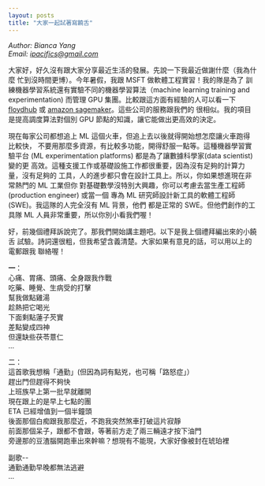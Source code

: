 ```yaml
---
layout: posts
title: "大家一起試著寫饒舌"
---
```

*Author: Bianca Yang*<br>
*Email: <a href="mailto:ipacifics@gmail.com?subject=想跟你討論你這次寫的饒舌詞">ipacifics@gmail.com</a>*<br>

大家好，好久沒有跟大家分享最近生活的發展。先說一下我最近做謝什麼（我為什麼
忙到沒時間更博）。今年暑假，我跟 MSFT 做軟體工程實習！我的隊是為了
訓練機器學習系統還有實驗不同的機器學習算法（machine learning training and
experimentation) 而管理 GPU 集團。比較跟這方面有經驗的人可以看一下
[floydhub](https://www.floydhub.com) 或
[amazon sagemaker](https://aws.amazon.com/sagemaker/)。這些公司的服務跟我們的
很相似。我的項目是提高調度算法對個別 GPU 節點的知識，讓它能做出更高效的決定。

現在每家公司都想追上 ML 這個火車，但追上去以後就得開始想怎麼讓火車跑得比較快，
不要用那麼多資源，有比較多功能，開得舒服一點等。這種機器學習實驗平台
(ML experimentation platforms) 都是為了讓數據科學家(data scientist) 變的更
高效。這種支援工作或基礎設施工作都很重要，因為沒有足夠的計算力量，沒有足夠的
工具，人的進步都只會在設計工具上。所以，你如果想進現在非常熱門的 ML 工業但你
對基礎數學沒特別大興趣，你可以考慮去當生產工程師(production engineer) 或當一個
專為 ML 研究師設計新工具的軟體工程師(SWE)。我這隊的人完全沒有 ML 背景，他們
都是正常的 SWE。但他們創作的工具隊 ML 人員非常重要，所以你別小看我們喔！

好，前幾個禮拜訴說完了。那我們開始講主題吧。以下是我上個禮拜編出來的小饒舌
試驗。詩詞還很粗，但我希望含義清楚。大家如果有意見的話，可以用以上的電郵跟我
聯絡喔！

__一__：<br>
心痛、胃痛、頭痛、全身跟我作戰<br>
吃藥、睡覺、生病受的打擊<br>
幫我做點雞湯<br>
趁熱把它喝光<br>
下面剩點蓮子芡實<br>
差點變成四神<br>
但還缺些茯苓薏仁<br>
...

二：<br>
這首歌我想稱「通勤」(但因為詞有點兇，也可稱「路怒症」）<br>
趕出門但趕得不夠快<br>
上班族早上第一批早就離開<br>
現在跟上的是早上七點的團<br>
ETA 已經增值到一個半鐘頭<br>
後面那個白痴跟我那麼近，不跑我突然煞車打破這片寂靜<br>
前面那個呆子，跟都不會跟，等著前方走了兩三輛遠才按下油門<br>
旁邊那的豆渣腦開跑車出來幹嘛？想現有不能現，大家好像被封在琥珀裡<br>

副歌--<br>
通勤通勤早晚都無法逃避<br>
...
